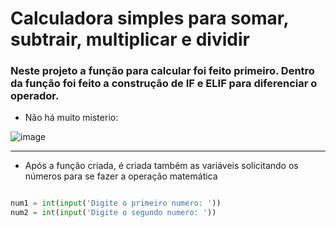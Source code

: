 # Calculadora simples para somar, subtrair, multiplicar e dividir

### Neste projeto a função para calcular foi feito primeiro. Dentro da função foi feito a construção de IF e ELIF para diferenciar o operador.

- Não há muito misterio:

![image](https://github.com/Caiosad10/Calculadora-Em-Python-simples/assets/150187420/64637e5b-80ed-432d-b249-0d70ac98d844)

---

- Após a função criada, é criada também as variáveis solicitando os números para se fazer a operação matemática

~~~python

num1 = int(input('Digite o primeiro numero: '))
num2 = int(input('Digite o segundo numero: '))

~~~